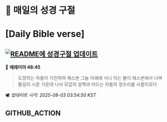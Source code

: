 # 🙏 매일의 성경 구절
# [Daily Bible verse]
## [![README에 성경구절 업데이트](https://github.com/DONGSUKA/first_test/actions/workflows/update-readme-bible.yml/badge.svg)](https://github.com/DONGSUKA/first_test/actions/workflows/update-readme-bible.yml)
<!-- START_BIBLE_VERSE -->
📖 **예레미야 48:45**
> 도망하는 자들이 기진하여 헤스본 그늘 아래에 서니 이는 불이 헤스본에서 나며 불길이 시혼 가운데 나서 모압의 살쩍과 떠드는 자들의 정수리를 사름이로다

🕊️ _업데이트 시각: 2025-08-03 03:54:50 KST_
  <!-- END_BIBLE_VERSE -->
## GITHUB_ACTION
